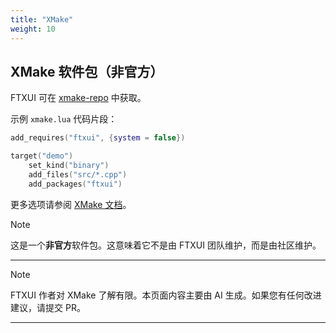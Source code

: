 ```yaml
---
title: "XMake"
weight: 10
---
```


## XMake 软件包（非官方）

FTXUI 可在 [xmake-repo](https://github.com/xmake-io/xmake-repo/blob/dev/packages/f/ftxui/xmake.lua) 中获取。

示例 `xmake.lua` 代码片段：

```lua
add_requires("ftxui", {system = false})

target("demo")
    set_kind("binary")
    add_files("src/*.cpp")
    add_packages("ftxui")
```

更多选项请参阅 [XMake 文档](https://xmake.io)。

> [!note]
> 这是一个**非官方**软件包。这意味着它不是由 FTXUI
> 团队维护，而是由社区维护。

---

> [!note]
> FTXUI 作者对 XMake 了解有限。本页面内容主要由
> AI 生成。如果您有任何改进建议，请提交 PR。

---

<div class="section_buttons">

</div>
